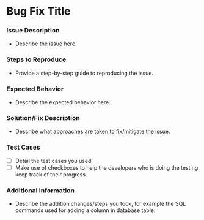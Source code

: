 # Bug Fix Title

### Issue Description

- Describe the issue here.  

### Steps to Reproduce

- Provide a step-by-step guide to reproducing the issue.  

### Expected Behavior

- Describe the expected behavior here.  

### Solution/Fix Description

- Describe what approaches are taken to fix/mitigate the issue.  

### Test Cases

- [ ] Detail the test cases you used.  
- [ ] Make use of checkboxes to help the developers who is doing the testing keep track of their progress.  

### Additional Information

- Describe the addition changes/steps you took, for example the SQL commands used for adding a column in database table.  
